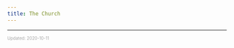 ```yaml
---
title: The Church
---
```


---

<sup><sub><font color="#a6a6a6">Updated: 2020-10-11</font></sub></sup>
